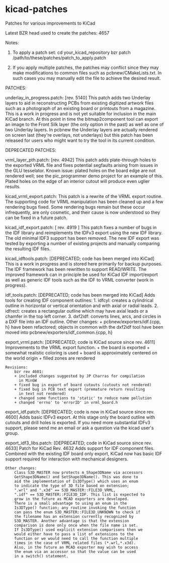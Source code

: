 kicad-patches
=============

Patches for various improvements to KiCad

Latest BZR head used to create the patches: 4657

Notes:

1. To apply a patch set:
    cd your_kicad_repository
    bzr patch /path/to/these/patches/patch_to_apply.patch

2. If you apply multiple patches, the patches may conflict
    since they may make modifications to common files such as
    pcbnew/CMakeLists.txt. In such cases you may manually edit
    the file to achieve the desired result.

PATCHES:

underlay_in_progress.patch: [rev. 5140]
    This patch adds two Underlay layers to aid in reconstructing
    PCBs from existing digitized artwork files such as a photograph
    of an existing board or printouts from a magazine. This is a
    work in progress and is not yet suitable for inclusion in the
    main KiCad branch. At this point in time the bitmap2component
    tool can export an image to the Front Silk layer (the only
    option in the past) as well as one of two Underlay layers.
    In pcbnew the Underlay layers are actually rendered on screen
    last (they're overlays, not underlays) but this patch has been
    released for users who might want to try the tool in its
    current condition.

DEPRECATED PATCHES:

vrml_layer_pth.patch: [rev. 4942]
    This patch adds plate-through holes to the exported VRML file
    and fixes potential segfaults arising from issues in the
    GLU tesselator. Known issue: plated holes on the board edge
    are not rendered well; see the pic_programmer demo project
    for an example of this. Plated holes on the edge of an
    interior cutout will produce even uglier results.

kicad_vrml_export.patch:
    This patch is a rewrite of the VRML export routine. The
    supporting code for VRML manipulation has been cleaned
    up and a few rendering bugs fixed. Some rendering bugs
    remain but these occur infrequently, are only cosmetic,
    and their cause is now understood so they can be fixed
    in a future patch.

kicad_idf_export.patch: [ rev. 4919 ]
    This patch fixes a number of bugs in the IDF library and
    reimplements the IDFv3 export using the new IDF library.
    The old minimal IDF3 support has been removed. The new
    IDF export was tested by exporting a number of existing
    projects and manually comparing the resulting IDF files.

kicad_idftools.patch: [DEPRECATED; code has been merged into KiCad]
    This is a work in progress and is stored here primarily
    for backup purposes.  The IDF framework has been rewritten
    to support READ/WRITE.  The improved framework can in principle
    be used for KiCad IDF import/export as well as generic IDF
    tools such as the IDF to VRML converter (work in progress).

idf_tools.patch: [DEPRECATED; code has been merged into KiCad]
    Adds tools for creating IDF component outlines:
        1. idfcyl: creates a cylindrical outline in horizontal or
            vertical orientation and with axial or radial leads.
        2. idfrect: creates a rectangular outline which may have
            axial leads or a chamfer in the top left corner.
        3. dxf2idf: converts lines, arcs, and circles in a DXF file
            into an IDF outline.
    Other changes:
        + pcbnew/exporters/idf.{cpp, h} have been refactored; objects
            in common with the dxf2idf tool have been moved into
            pcbnew/exporters/idf_common.{cpp, h}

export_vrml.patch: [DEPRECATED; code is KiCad source since rev. 4611]
    Improvements to the VRML export function.
    + the board is exported
    + somewhat realistic coloring is used
    + board is approximately centered on the world origin
    + filled zones are rendered

    Revisions:
        bzr rev 4601:
        + included changes suggested by JP Charras for compilation
          in MinGW
        + fixed bug in export of board cutouts (cutouts not rendered)
        + fixed bug in PCB text export (premature return resulting
          in text not rendered)
        + changed some functions to 'static' to reduce name pollution
        + changed 'errno' to 'errorID' in vrml_board.h

export_idf.patch: [DEPRECATED; code is now in KiCad source since rev. 4600]
    Adds basic IDFv3 export. At this stage only the board outline
    with cutouts and drill holes is exported. If you need more
    substantial IDFv3 support, please send me an email or
    ask a question via the kicad user's group.

export_idf3_libs.patch: [DEPRECATED; code in KiCad source since rev. 4633]
    Patch for KiCad Rev. 4632
    Adds support for IDF component files. Combined with the existing
    IDF board only export, KiCad now has basic IDF support required for
    interaction with mechanical designers.

    Other changes:
        Class S3D_MASTER now protects m_Shape3DName via accessors
        GetShape3DName() and SetShape3DName(). This was done to
        aid the implementation of Is3DType() which uses an enum
        to indicate the type of 3D file based on extension;
        ".wrl" and ".x3d" == S3D_MASTER::FILE3D_VRML,
        ".idf" == S3D_MASTER::FILE3D_IDF. This list is expected to
        grow in the future as MCAD exporters are developed.
        There is a small advantage to using an enum in the
        Is3DType() function; any routine invoking the function
        can pass the enum S3D_MASTER::FILE3D_UNKNOWN to check if
        the filename has an extension currently recognized by
        S3D_MASTER. Another advantage is that the extension
        comparison is done only once when the file name is set.
        If Is3DType() used explicit extension comparisons then we
        would either have to pass a list of extensions to the
        function or we would need to call the function multiple
        times in the case of VRML related files (*.wrl,*.x3d).
        Also, in the future an MCAD exporter may wish to access
        the enum via an accessor so that the value can be used
        in a switch() statement.
